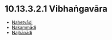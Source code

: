 

# 10.13.3.2.1 Vibhaṅgavāra

* [Nahetvādi](10.13.3.2.1/Nahetvadi.md)
* [Nakammādi](10.13.3.2.1/Nakammadi.md)
* [Najhānādi](10.13.3.2.1/Najhanadi.md)



